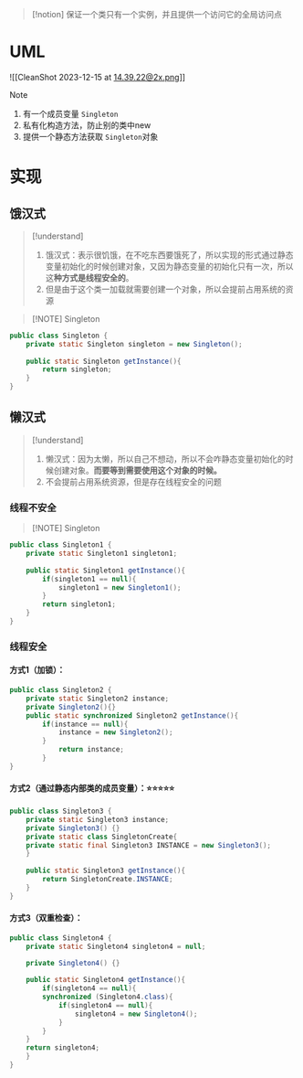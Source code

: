 
> [!notion]
> 保证一个类只有一个实例，并且提供一个访问它的全局访问点


# UML
![[CleanShot 2023-12-15 at 14.39.22@2x.png]]

> [!NOTE] 
> 1. 有一个成员变量 `Singleton`
> 2. 私有化构造方法，防止别的类中new
> 3. 提供一个静态方法获取 `Singleton`对象




# 实现


## 饿汉式

> [!understand] 
> 1. 饿汉式：表示很饥饿，在不吃东西要饿死了，所以实现的形式通过静态变量初始化的时候创建对象，又因为静态变量的初始化只有一次，所以这**种方式是线程安全的**。
> 2. 但是由于这个类一加载就需要创建一个对象，所以会提前占用系统的资源


> [!NOTE] Singleton


```java
public class Singleton {  
	private static Singleton singleton = new Singleton();  
	  
	public static Singleton getInstance(){  
		return singleton;  
	}  
}
```


## 懒汉式
> [!understand] 
>1. 懒汉式：因为太懒，所以自己不想动，所以不会咋静态变量初始化的时候创建对象。**而要等到需要使用这个对象的时候。**
>2. 不会提前占用系统资源，但是存在线程安全的问题

### 线程不安全

> [!NOTE] Singleton

```java
public class Singleton1 {  
	private static Singleton1 singleton1;  
	  
	public static Singleton1 getInstance(){  
		if(singleton1 == null){  
			singleton1 = new Singleton1();  
		}  
		return singleton1;  
	}  
}

```


### 线程安全
#### 方式1（加锁）：
```java
public class Singleton2 {  
	private static Singleton2 instance;  
	private Singleton2(){} 
	public static synchronized Singleton2 getInstance(){  
		if(instance == null){  
			instance = new Singleton2();  
		}  
			return instance;  
		}  
}
```


#### 方式2（通过静态内部类的成员变量）：⭐️⭐️⭐️⭐️⭐️
```java
public class Singleton3 {  
	private static Singleton3 instance;  
    private Singleton3() {}  
	private static class SingletonCreate{  
	private static final Singleton3 INSTANCE = new Singleton3();  
	}  
	  
	public static Singleton3 getInstance(){  
		return SingletonCreate.INSTANCE;  
	}  
}
```

#### 方式3（双重检查）：
```java
public class Singleton4 {  
	private static Singleton4 singleton4 = null;  

	private Singleton4() {}  
	  
	public static Singleton4 getInstance(){  
		if(singleton4 == null){  
		synchronized (Singleton4.class){  
			if(singleton4 == null){  
				singleton4 = new Singleton4();  
			}  
		}  
	}    
	return singleton4;  
	}  
}
```

